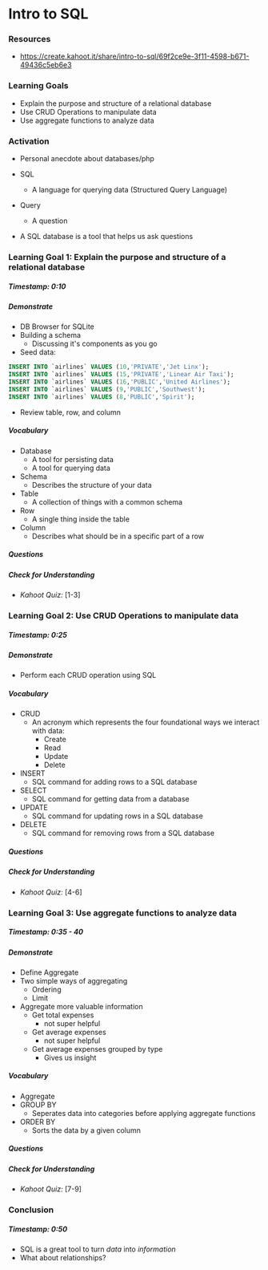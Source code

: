 # Intro to SQL


### Resources
* https://create.kahoot.it/share/intro-to-sql/69f2ce9e-3f11-4598-b671-49436c5eb6e3


### Learning Goals

* Explain the purpose and structure of a relational database
* Use CRUD Operations to manipulate data
* Use aggregate functions to analyze data



### Activation

* Personal anecdote about databases/php

* SQL 
  * A language for querying data (Structured Query Language)
* Query
  * A question
* A SQL database is a tool that helps us ask questions



### Learning Goal 1: Explain the purpose and structure of a relational database

##### Timestamp: 0:10

##### Demonstrate
* DB Browser for SQLite
* Building a schema
  * Discussing it's components as you go
* Seed data:

```sql
INSERT INTO `airlines` VALUES (10,'PRIVATE','Jet Linx');
INSERT INTO `airlines` VALUES (15,'PRIVATE','Linear Air Taxi');
INSERT INTO `airlines` VALUES (16,'PUBLIC','United Airlines');
INSERT INTO `airlines` VALUES (9,'PUBLIC','Southwest');
INSERT INTO `airlines` VALUES (8,'PUBLIC','Spirit');
```

* Review table, row, and column

##### Vocabulary
* Database
  * A tool for persisting data
  * A tool for querying data
* Schema
  * Describes the structure of your data
* Table
  * A collection of things with a common schema
* Row
  * A single thing inside the table
* Column
  * Describes what should be in a specific part of a row

##### Questions 

##### Check for Understanding
* *Kahoot Quiz:* [1-3]



### Learning Goal 2: Use CRUD Operations to manipulate data

##### Timestamp: 0:25

##### Demonstrate

- Perform each CRUD operation using SQL

##### Vocabulary

- CRUD
  - An acronym which represents the four foundational ways we interact with data:
    - Create
    - Read
    - Update
    - Delete
- INSERT
  - SQL command for adding rows to a SQL database
- SELECT
  - SQL command for getting data from a database
- UPDATE
  - SQL command for updating rows in a SQL database
- DELETE
  - SQL command for removing rows from a SQL database

##### Questions 

##### Check for Understanding

- *Kahoot Quiz:* [4-6]



### Learning Goal 3: Use aggregate functions to analyze data

##### Timestamp: 0:35 - 40

##### Demonstrate

- Define Aggregate
- Two simple ways of aggregating
  - Ordering
  - Limit
- Aggregate more valuable information
  - Get total expenses
    - not super helpful
  - Get average expenses
    - not super helpful
  - Get average expenses grouped by type
    - Gives us insight

##### Vocabulary

- Aggregate
- GROUP BY
  - Seperates data into categories before applying aggregate functions
- ORDER BY
  - Sorts the data by a given column

##### Questions 

##### Check for Understanding

- *Kahoot Quiz:* [7-9]



### Conclusion 

##### Timestamp: 0:50

* SQL is a great tool to turn _data_ into _information_
* What about relationships?